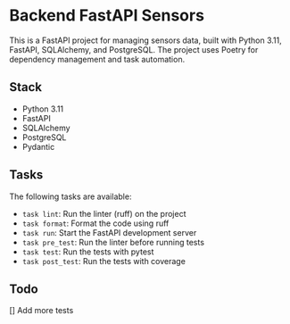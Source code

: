 # Backend FastAPI Sensors
This is a FastAPI project for managing sensors data, built with Python 3.11, FastAPI, SQLAlchemy, and PostgreSQL. The project uses Poetry for dependency management and task automation.

## Stack

- Python 3.11
- FastAPI
- SQLAlchemy
- PostgreSQL
- Pydantic

## Tasks

The following tasks are available:

- `task lint`: Run the linter (ruff) on the project
- `task format`: Format the code using ruff
- `task run`: Start the FastAPI development server
- `task pre_test`: Run the linter before running tests
- `task test`: Run the tests with pytest
- `task post_test`: Run the tests with coverage


## Todo
[] Add more tests